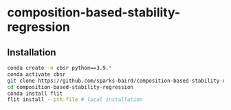# composition-based-stability-regression

## Installation
```bash
conda create -n cbsr python==3.9.*
conda activate cbsr
git clone https://github.com/sparks-baird/composition-based-stability-regression.git
cd composition-based-stability-regression
conda install flit
flit install --pth-file # local installation
```
